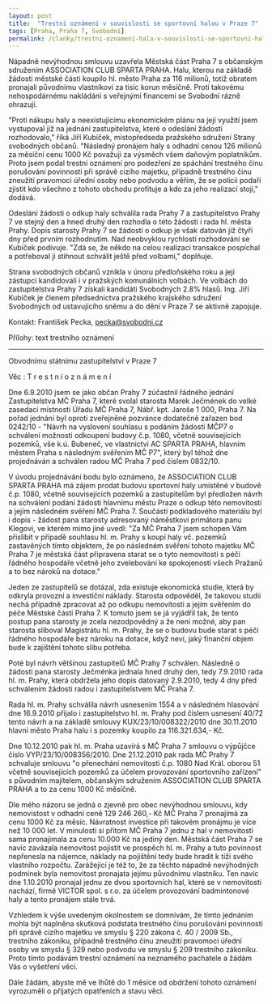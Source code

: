 ```yaml
---
layout: post
title:  "Trestní oznámení v souvislosti se sportovní halou v Praze 7"
tags: [Praha, Praha 7, Svobodní]
permalink: /clanky/trestni-oznameni-hala-v-souvislosti-se-sportovni-halou-v-praze-7.html
---
```


Nápadně nevýhodnou smlouvu uzavřela Městská část Praha 7 s občanským sdružením ASSOCIATION CLUB SPARTA PRAHA. Halu, kterou na základě žádosti městské části koupilo hl. město Praha za 116 milionů, totiž obratem pronajali původnímu vlastníkovi za tisíc korun měsíčně. Proti takovému nehospodárnému nakládání s veřejnými financemi se Svobodní rázně ohrazují.

"Proti nákupu haly a neexistujícímu ekonomickém plánu na její využití jsem vystupoval již na jednání zastupitelstva, které o odeslání žádosti rozhodovalo," říká Jiří Kubíček, místopředseda pražského sdružení Strany svobodných občanů. "Následný pronájem haly s odhadní cenou 126 milionů za měsíční cenu 1000 Kč považuji za výsměch všem daňovým poplatníkům. Proto jsem podal trestní oznámení pro podezření ze spáchání trestného činu porušování povinnosti při správě cizího majetku, případně trestného činu zneužití pravomoci úřední osoby nebo podvodu a věřím, že se policii podaří zjistit kdo všechno z tohoto obchodu profituje a kdo za jeho realizací stojí," dodává.

Odeslání žádosti o odkup haly schválila rada Prahy 7 a zastupitelstvo Prahy 7 ve stejný den a hned druhý den rozhodla o této žádosti i rada hl. města Prahy. Dopis starosty Prahy 7 se žádostí o odkup je však datován již čtyři dny před prvním rozhodnutím. Nad neobvyklou rychlostí rozhodování se Kubíček podivuje. "Zdá se, že někdo na celou realizaci transakce pospíchal a potřeboval ji stihnout schválit ještě před volbami," doplňuje.

Strana svobodných občanů vznikla v únoru předloňského roku a její zástupci kandidovali i v pražských komunálních volbách. Ve volbách do zastupitelstva Prahy 7 získali kandidáti Svobodných 2.8% hlasů. Ing. Jiří Kubíček je členem předsednictva pražského krajského sdružení Svobodných od ustavujícího sněmu a do dění v Praze 7 se aktivně zapojuje.

Kontakt: František Pecka, pecka@svobodni.cz

Přílohy: text trestního oznámení

----

Obvodnímu státnímu zastupitelství v Praze 7

Věc : T r e s t n í   o z n á m e n í

Dne 6.9.2010 jsem se jako občan Prahy 7 zúčastnil řádného jednání Zastupitelstva MČ Praha 7, které svolal starosta Marek Ječmének do velké zasedací místnosti Úřadu MČ Praha 7, Nábř. kpt. Jaroše 1 000, Praha 7. Na pořad jednání byl oproti zveřejněné pozvánce dodatečně zařazen bod 0242/10 - "Návrh na vyslovení souhlasu s podáním žádosti MČP7 o schválení možnosti odkoupení budovy č.p. 1080, včetně souvisejících pozemků, vše k.ú. Bubeneč, ve vlastnictví AC SPARTA PRAHA, hlavním městem Praha s následným svěřením MČ P7", který byl téhož dne projednáván a schválen radou MČ Praha 7 pod číslem 0832/10.

V úvodu projednávání bodu bylo oznámeno, že ASSOCIATION CLUB SPARTA PRAHA má zájem prodat budovu sportovní haly umístěné v budově č.p. 1080, včetně souvisejících pozemků a zastupitelům byl předložen návrh na schválení podání žádosti hlavnímu městu Praze o odkup této nemovitosti a jejím následném svěření MČ Praha 7. Součástí podkladového materiálu byl i dopis - žádost pana starosty adresovaný náměstkovi primátora panu Klegovi, ve kterém mimo jiné uvedl: "Za MČ Praha 7 jsem schopen Vám přislíbit v případě souhlasu hl. m. Prahy s koupí haly vč. pozemků zastavěných tímto objektem, že po následném svěření tohoto majetku MČ Praha 7 je městská část připravena starat se o tyto nemovitosti s péčí řádného hospodáře včetně jeho zvelebování ke spokojenosti všech Pražanů a to bez nároků na dotace."

Jeden ze zastupitelů se dotázal, zda existuje ekonomická studie, která by odkryla provozní a investiční náklady. Starosta odpověděl, že takovou studii nechá případně zpracovat až po odkupu nemovitosti a jejím svěřením do péče Městské části Praha 7. K tomuto jsem se já vyjádřil tak, že tento postup pana starosty je zcela nezodpovědný a že není možné, aby pan starosta sliboval Magistrátu hl. m. Prahy, že se o budovu bude starat s péčí řádného hospodáře bez nároku na dotace, když neví, jaký finanční objem bude k zajištění tohoto slibu potřeba.

Poté byl návrh většinou zastupitelů MČ Prahy 7 schválen. Následně o žádosti pana starosty Ječménka jednala hned druhý den, tedy 7.9.2010 rada hl. m. Prahy, která obdržela jeho dopis datovaný 2.9.2010, tedy 4 dny před schválením žádosti radou i zastupitelstvem MČ Praha 7.

Rada hl. m. Prahy schválila návrh usnesením 1554 a v následném hlasování dne 16.9.2010 přijalo i zastupitelstvo hl. m. Prahy pod číslem usnesení 40/72 tento návrh a na základě smlouvy KUX/23/10/008322/2010 dne 30.11.2010 hlavní město Praha halu i s pozemky koupilo za 116.321.634,- Kč.

Dne 10.12.2010 pak hl. m. Praha uzavírá s MČ Praha 7 smlouvu o výpůjčce číslo VYP/23/10/008356/2010. Dne 21.12.2010 pak rada MČ Prahy 7 schvaluje smlouvu "o přenechání nemovitosti č.p. 1080 Nad Král. oborou 51 včetně souvisejících pozemků za účelem provozování sportovního zařízení" s původním majitelem, občanským sdružením ASSOCIATION CLUB SPARTA PRAHA a to za cenu 1000 Kč měsíčně.

Dle mého názoru se jedná o zjevně pro obec nevýhodnou smlouvu, kdy nemovistost v odhadní ceně 129 246 260,- Kč MČ Praha 7 pronajímá za cenu 1000 Kč za měsíc. Návratnost investice při takovém pronájmu je více než 10 000 let. V minulosti si přitom MČ Praha 7 jednu z hal v nemovitosti sama pronajímala za cenu 10.000 Kč na jediný den. Městská část Praha 7 se navíc zavázala nemovitost pojistit ve prospěch hl. m. Prahy a tuto povinnost nepřenesla na nájemce, náklady na pojištění tedy bude hradit k tíži svého vlastního rozpočtu. Zarážející je též to, že za těchto nápadně nevýhodných podmínek byla nemovitost pronajata jejímu původnímu vlastníku. Ten navíc dne 1.10.2010 pronajal jednu ze dvou sportovních hal, které se v nemovitosti nachází, firmě VICTOR spol. s r.o. za účelem provozování badmintonové haly a tento pronájem stále trvá.

Vzhledem k výše uvedeným okolnostem se domnívám, že tímto jednáním mohla být naplněna skutková podstata trestného činu porušování povinnosti při správě cizího majetku ve smyslu § 220 zákona č. 40 / 2009 Sb., trestního zákoníku, případně trestného činu zneužití pravomoci úřední osoby ve smyslu § 329 nebo podvodu ve smyslu § 209 trestního zákoníku. Proto tímto podávám trestní oznámení na neznamého pachatele a žádám Vás o vyšetření věci.

Dále žádám, abyste mě ve lhůtě do 1 měsíce od obdržení tohoto oznámení vyrozuměli o přijatých opatřeních a stavu věci.
